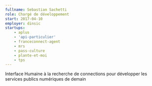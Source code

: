```yaml
---
fullname: Sebastian Sachetti
role: Chargé de développement
start: 2017-04-10
employer: dinsic
startups:
    - aplus
    - 'api-particulier'
    - franceconnect-agent
    - mrs
    - pass-culture
    - plante-et-moi
    - tps
---
```

Interface Humaine à la recherche de connections pour développer les services publics numériques de demain
